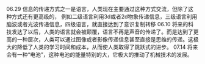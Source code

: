06.29 信息的传递方式之一是语言，人类现在主要通过这种方式交流，但除了这种方式还有更高级的，
	例如二级语言利用3d或者2d物象传递信息，三级语言利用脑波或者光波传递信息，四级语言，就直接达到了意识复制转移
06.10 将来的科技发达了以后，人类的语言就会被颠覆，语言不再是声音的传递了。而是达到了更高的一种层次，人类可以通过图像或者影像传递信息甚至直接是思维的传递。这极大的降低了人类的学习时间和成本，从而使人类取得了跳跃式的进步。
07.14 将来会有一种“电池”，这种电池的能量特别的大，它极大的推动了机械技术的发展。
